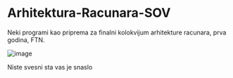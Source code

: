# Arhitektura-Racunara-SOV
Neki programi kao priprema za finalni kolokvijum arhitekture racunara, prva godina, FTN.

![image](https://cdn.discordapp.com/attachments/954785956832116786/986344257629614151/1655233191606.jpg)

Niste svesni sta vas je snaslo
